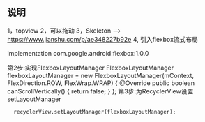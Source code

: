 ## 说明

1，topview
2，可以拖动
3，Skeleton --> https://www.jianshu.com/p/ae348227b92e
4, 引入flexbox流式布局

 implementation  com.google.android:flexbox:1.0.0

第2步:实现FlexboxLayoutManager
FlexboxLayoutManager  flexboxLayoutManager = new FlexboxLayoutManager(mContext, FlexDirection.ROW, FlexWrap.WRAP) {
            @Override
            public boolean canScrollVertically() {
                return false;
            }
        };
第3步:为RecyclerView设置setLayoutManager

      recyclerView.setLayoutManager(flexboxLayoutManager);
 
